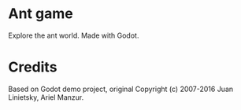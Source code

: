 # Ant game
Explore the ant world. Made with Godot.

# Credits
Based on Godot demo project, original Copyright (c) 2007-2016 Juan Linietsky, Ariel Manzur.
